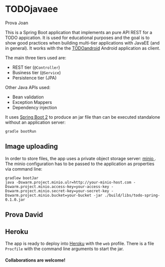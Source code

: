 # TODOjavaee
Prova Joan

This is a Spring Boot application that implements an pure API REST for a TODO appication. It is used for educational purposes and the goal is to show good practices when building multi-tier applications with JavaEE (and in general). It works with the the [TODOandroid](https://github.com/neich/TODOAndroid) Android application as client.

The main three tiers used are:

* REST tier (```@Controller```)
* Business tier (```@Service```)
* Persistence tier (JPA)

Other Java APIs used:

* Bean validation
* Exception Mappers
* Dependency injection

It uses [Spring Boot 2](https://spring.io/projects/spring-boot) to produce an jar file than can be executed standalone without an application server:

```
gradle bootRun
```

## Image uploading

In order to store files, the app uses a private object storage server: [minio      ](https://www.minio.io/). The minio configuration has to be passed to the application as properties via command line:

```
gradlew bootJar
java -Dswarm.project.minio.ulr=http://your-minio-host.com -Dswarm.project.minio.access-key=your-access-key -Dswarm.project.minio.secret-key=your-secret-key -Dswarm.project.minio.bucket=your-bucket -jar ./build/libs/todo-spring-0.1.0.jar
```


## Prova David
## Heroku

The app is ready to deploy into [Heroku](http://heroku.com) with the ```web``` profile. There is a file ```Procfile``` with the command line arguments to start the jar.
#### Collaborations are welcome!
